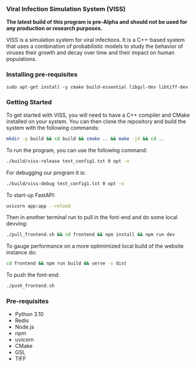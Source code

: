 ### Viral Infection Simulation System (VISS)


**The latest build of this program is pre-Alpha and should not be used for any production or research purposes.**


VISS is a simulation system for viral infections. It is a C++-based system that uses a combination of probabilistic models to study the behavior of viruses their growth and decay over time and their impact on human populations.

### Installing pre-requisites

```
sudo apt-get install -y cmake build-essential libgsl-dev libtiff-dev
```

### Getting Started

To get started with VISS, you will need to have a C++ compiler and CMake installed on your system. You can then clone the repository and build the system with the following  commands:

```bash
mkdir -p build && cd build && cmake .. && make -j4 && cd ..
```

To run the program, you can use the following command:

```bash
./build/viss-release test_config1.txt 0 opt -o
```

For debugging our program it is:
```bash
./build/viss-debug test_config1.txt 0 opt -o
```

To start-up FastAPI:
```bash
uvicorn app:app --reload
```

Then in another terminal run to pull in the font-end and do some local devving:
```bash
./pull_frontend.sh && cd frontend && npm install && npm run dev
```

To gauge performance on a more optimimized local build of the website instance do:
```bash
cd frontend && npm run build && serve -s dist
```
To push the font-end:
```bash
./push_frontend.sh
```

### Pre-requisites

- Python 3.10
- Redis
- Node.js
- npm
- uvicorn
- CMake
- GSL
- TIFF